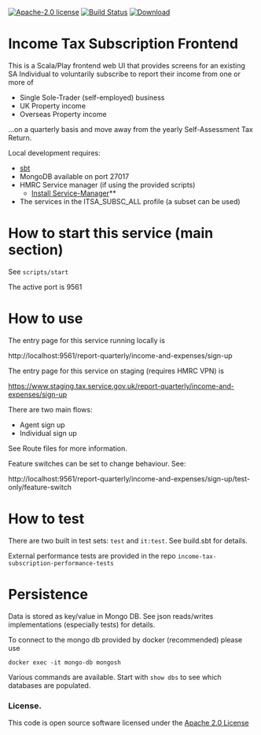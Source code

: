 [![Apache-2.0 license](http://img.shields.io/badge/license-Apache-brightgreen.svg)](http://www.apache.org/licenses/LICENSE-2.0.html)
[![Build Status](https://travis-ci.org/hmrc/income-tax-subscription-frontend.svg)](https://travis-ci.org/hmrc/income-tax-subscription-frontend) [ ![Download](https://api.bintray.com/packages/hmrc/releases/income-tax-subscription-frontend/images/download.svg) ](https://bintray.com/hmrc/releases/income-tax-subscription-frontend/_latestVersion)

# Income Tax Subscription Frontend

This is a Scala/Play frontend web UI that provides screens for an existing SA Individual to voluntarily subscribe to report their income from one or more of

  - Single Sole-Trader (self-employed) business
  - UK Property income
  - Overseas Property income
  
...on a quarterly basis and move away from the yearly Self-Assessment Tax Return.

Local development requires:

  * [sbt](http://www.scala-sbt.org/)
  * MongoDB available on port 27017
  * HMRC Service manager (if using the provided scripts)
    * [Install Service-Manager](https://github.com/hmrc/service-manager/wiki/Install#install-service-manager)**
  * The services in the ITSA_SUBSC_ALL profile (a subset can be used)

# How to start this service (main section)

See `scripts/start`

The active port is 9561

# How to use

The entry page for this service running locally is 

  http://localhost:9561/report-quarterly/income-and-expenses/sign-up

The entry page for this service on staging (requires HMRC VPN) is 

  https://www.staging.tax.service.gov.uk/report-quarterly/income-and-expenses/sign-up

There are two main flows:

  * Agent sign up
  * Individual sign up

See Route files for more information.

Feature switches can be set to change behaviour.  See:

  http://localhost:9561/report-quarterly/income-and-expenses/sign-up/test-only/feature-switch


# How to test

There are two built in test sets: `test` and `it:test`. See build.sbt for details.

External performance tests are provided in the repo `income-tax-subscription-performance-tests`

# Persistence

Data is stored as key/value in Mongo DB. See json reads/writes implementations (especially tests) for details.

To connect to the mongo db provided by docker (recommended) please use

```
docker exec -it mongo-db mongosh
```

Various commands are available.  Start with `show dbs` to see which databases are populated.

### License.
 
This code is open source software licensed under the [Apache 2.0 License]("http://www.apache.org/licenses/LICENSE-2.0.html") 
  
